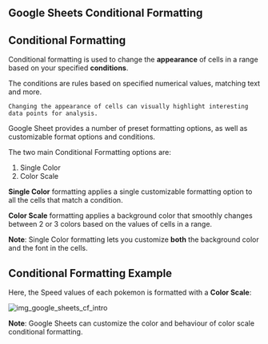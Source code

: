 Google Sheets Conditional Formatting
---
Conditional Formatting
---

Conditional formatting is used to change the **appearance** of cells in a range based on your specified **conditions**.

The conditions are rules based on specified numerical values, matching text and more.

```
Changing the appearance of cells can visually highlight interesting data points for analysis.
```

Google Sheet provides a number of preset formatting options, as well as customizable format options and conditions.

The two main Conditional Formatting options are:

1. Single Color
2. Color Scale

**Single Color** formatting applies a single customizable formatting option to all the cells that match a condition.

**Color Scale** formatting applies a background color that smoothly changes between 2 or 3 colors based on the values of cells in a range.


**Note**: Single Color formatting lets you customize **both** the background color and the font in the cells.



Conditional Formatting Example
---
Here, the Speed values of each pokemon is formatted with a **Color Scale**:

![img_google_sheets_cf_intro](https://user-images.githubusercontent.com/47166768/193174698-0d76fdf3-19b2-433d-908a-c8160d4c85e8.png)



**Note**: Google Sheets can customize the color and behaviour of color scale conditional formatting.









